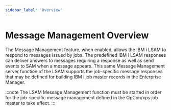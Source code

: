 ```yaml
---
sidebar_label: 'Overview'
---
```


# Message Management Overview

The Message Management feature, when enabled, allows the IBM i LSAM to respond to messages issued by jobs. The predefined IBM i LSAM responses can deliver answers to messages requiring a response as well as send events to SAM when a message appears. This same Message Management server function of the LSAM supports the job-specific message responses that may be defined for building IBM i job master records in the Enterprise Manager.

:::note
The LSAM Message Management function must be started in order for the job-specific message management defined in the OpCon/xps job master to take effect.
:::
